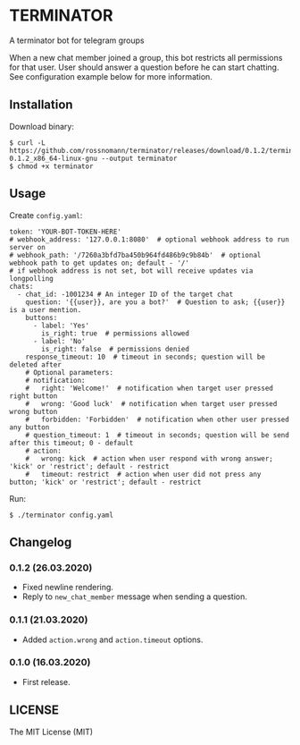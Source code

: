 # TERMINATOR

A terminator bot for telegram groups

When a new chat member joined a group, this bot restricts all permissions for that user.
User should answer a question before he can start chatting.
See configuration example below for more information.

## Installation

Download binary:

```
$ curl -L https://github.com/rossnomann/terminator/releases/download/0.1.2/terminator-0.1.2_x86_64-linux-gnu --output terminator
$ chmod +x terminator
```

## Usage

Create `config.yaml`:

```
token: 'YOUR-BOT-TOKEN-HERE'
# webhook_address: '127.0.0.1:8080'  # optional webhook address to run server on
# webhook_path: '/7260a3bfd7ba450b964fd486b9c9b84b'  # optional webhook path to get updates on; default - '/'
# if webhook address is not set, bot will receive updates via longpolling
chats:
  - chat_id: -1001234 # An integer ID of the target chat
    question: '{{user}}, are you a bot?'  # Question to ask; {{user}} is a user mention.
    buttons:
      - label: 'Yes'
        is_right: true  # permissions allowed
      - label: 'No'
        is_right: false  # permissions denied
    response_timeout: 10  # timeout in seconds; question will be deleted after
    # Optional parameters:
    # notification:
    #   right: 'Welcome!'  # notification when target user pressed right button
    #   wrong: 'Good luck'  # notification when target user pressed wrong button
    #   forbidden: 'Forbidden'  # notification when other user pressed any button
    # question_timeout: 1  # timeout in seconds; question will be send after this timeout; 0 - default
    # action:
    #   wrong: kick  # action when user respond with wrong answer; 'kick' or 'restrict'; default - restrict
    #   timeout: restrict  # action when user did not press any button; 'kick' or 'restrict'; default - restrict
```

Run:

```
$ ./terminator config.yaml
```

## Changelog

### 0.1.2 (26.03.2020)

- Fixed newline rendering.
- Reply to `new_chat_member` message when sending a question.

### 0.1.1 (21.03.2020)

- Added `action.wrong` and `action.timeout` options.

### 0.1.0 (16.03.2020)

- First release.

## LICENSE

The MIT License (MIT)
